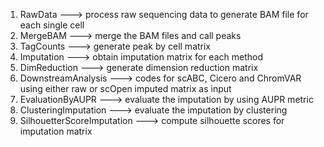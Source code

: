 1. RawData ---> process raw sequencing data to generate BAM file for each single cell
2. MergeBAM ---> merge the BAM files and call peaks
3. TagCounts ---> generate peak by cell matrix
4. Imputation ---> obtain imputation matrix for each method
5. DimReduction ---> generate dimension reduction matrix
6. DownstreamAnalysis ---> codes for scABC, Cicero and ChromVAR using either raw or scOpen imputed matrix as input
7. EvaluationByAUPR ---> evaluate the imputation by using AUPR metric
8. ClusteringImputation ---> evaluate the imputation by clustering
9. SilhouetterScoreImputation ---> compute silhouette scores for imputation matrix 